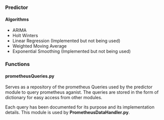 ### Predictor

#### Algorithms
* ARIMA
* Holt Winters
* Linear Regression (Implemented but not being used)
* Weighted Moving Average
* Exponential Smoothing (Implemented but not being used)

### Functions

#### prometheusQueries.py

Serves as a repository of the prometheus Queries used by the predictor module to query prometheus aganist. The queries are stored in the form of dictionary for easy access from other modules.

Each query has been documented for its purpose and its implementation details.
This module is used by **PrometheusDataHandler.py**.

